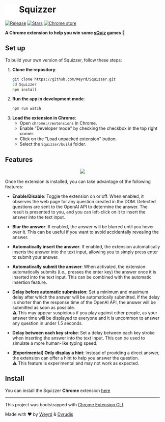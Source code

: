 # <img src="public/icons/icon_48.png" width="45" align="left"> Squizzer
[![Release](https://custom-icon-badges.demolab.com/github/v/tag/Weyrd/Squizzer?logo=tag&style=for-the-badge)](https://github.com/Weyrd/Squizzer/releases/latest)
[![Stars](https://custom-icon-badges.demolab.com/github/stars/Weyrd/Squizzer?logo=star&style=for-the-badge)](https://github.com/Weyrd/Squizzer)
[![Chrome store](https://custom-icon-badges.demolab.com/badge/Download-lightgreen.svg?logo=chrome&logoColor=black&style=for-the-badge)](https://chromewebstore.google.com/detail/squizzer/nbhknlgokdobneepbgmbfdgebnaglljc)

**A Chrome extension to help you win some [sQuiz](https://sQuiz.gg) games 🥇**

## Set up

To build your own version of Squizzer, follow these steps:

1. **Clone the repository**:
    ```bash
    git clone https://github.com/Weyrd/Squizzer.git
    cd Squizzer
    npm install
    ```
2. **Run the app in development mode**:
    ```bash
    npm run watch
    ```
3. **Load the extension in Chrome**:
    - Open `chrome://extensions` in Chrome.
    - Enable "Developer mode" by checking the checkbox in the top right corner.
    - Click on the "Load unpacked extension" button.
    - Select the `Squizzer/build` folder.

## Features

<p align="center">
<img src="https://github.com/user-attachments/assets/8c2815fd-cf6f-43a5-8b74-0b9a52b6de64">
</p>

Once the extension is installed, you can take advantage of the following features:

- **Enable/Disable**: Toggle the extension on or off. When enabled, it observes the web page for any question created in the DOM. Detected questions are sent to the OpenAI API to determine the answer. The result is presented to you, and you can left-click on it to insert the answer into the text input. 

- **Blur the answer**: If enabled, the answer will be blurred until you hover over it. This can be useful if you want to avoid accidentally revealing the answer.

- **Automatically insert the answer**: If enabled, the extension automatically inserts the answer into the text input, allowing you to simply press enter to submit your answer.

- **Automatically submit the answer**: When activated, the extension automatically submits (i.e., presses the enter key) the answer once it is inserted into the text input. This can be combined with the automatic insertion feature.

- **Delay before automatic submission**: Set a minimum and maximum delay after which the answer will be automatically submitted. If the delay is shorter than the response time of the OpenAI API, the answer will be submitted as soon as possible.  
⚠️ This may appear suspicious if you play against other people, as your answer time will be displayed to everyone and it is uncommon to answer any question in under 1.5 seconds.

- **Delay between each key stroke**: Set a delay between each key stroke when inserting the answer into the text input. This can be used to simulate a more human-like typing speed.

- **[Experimental] Only display a hint**: Instead of providing a direct answer, the extension can offer a hint to help you answer the question.  
⚠️ This feature is experimental and may not work as expected.

## Install

You can install the Squizzer **Chrome** extension [here](https://chromewebstore.google.com/detail/squizzer/nbhknlgokdobneepbgmbfdgebnaglljc)

---

This project was bootstrapped with [Chrome Extension CLI](https://github.com/dutiyesh/chrome-extension-cli).

Made with ❤️ by [Weyrd](https://github.com/Weyrd) & [Dyrudis](https://github.com/Dyrudis)
